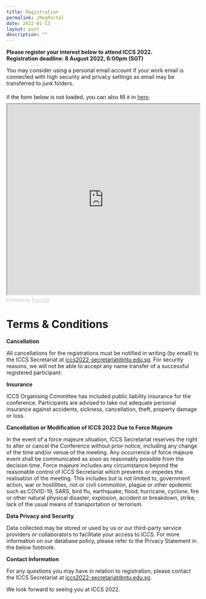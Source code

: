 ```yaml
---
title: Registration
permalink: /RegPortal
date: 2022-01-13
layout: post
description: ""
---
```

**Please register your interest below to attend ICCS 2022.  
Registration deadline: 8 August 2022, 6:00pm (SGT)**  

You may consider using a personal email account if your work email is connected with high security and privacy settings as email may be transferred to junk folders. 

<div style="font-family:Sans-Serif;font-size:15px;color:#000;opacity:0.9;padding-top:5px;padding-bottom:8px">If the form below is not loaded, you can also fill it in <a href="https://form.gov.sg/622aae543e69470013076c8d">here</a>.</div>

<!-- Change the width and height values to suit you best -->
<iframe id="iframe" src="https://form.gov.sg/622aae543e69470013076c8d" style="width:100%;height:500px"></iframe>

<div style="font-family:Sans-Serif;font-size:12px;color:#999;opacity:0.5;padding-top:5px">Powered by <a href="https://form.gov.sg" style="color: #999">FormSG</a></div>

# Terms & Conditions  

**Cancellation**

All cancellations for the registrations must be notified in writing (by email) to the ICCS Secretariat at iccs2022-secretariat@ntu.edu.sg. For security reasons, we will not be able to accept any name transfer of a successful registered participant.

**Insurance**

ICCS Organising Committee has included public liability insurance for the conference.  Participants are advised to take out adequate personal insurance against accidents, sickness, cancellation, theft, property damage or loss.

**Cancellation or Modification of ICCS 2022 Due to Force Majeure**

In the event of a force majeure situation, ICCS Secretariat reserves the right to alter or cancel the Conference without prior notice, including any change of the time and/or venue of the meeting. Any occurrence of force majeure event shall be communicated as soon as reasonably possible from the decision time. Force majeure includes any circumstance beyond the reasonable control of ICCS Secretariat which prevents or impedes the realisation of the meeting. This includes but is not limited to, government action, war or hostilities, riot or civil commotion, plague or other epidemic such as COVID-19, SARS, bird flu, earthquake, flood, hurricane, cyclone, fire or other natural physical disaster, explosion, accident or breakdown, strike, lack of the usual means of transportation or terrorism.

**Data Privacy and Security**

Data collected may be stored or used by us or our third-party service providers or collaborators to facilitate your access to ICCS. For more information on our database policy, please refer to the Privacy Statement in the below footnote.

**Contact Information**

For any questions you may have in relation to registration, please contact the ICCS Secretariat at iccs2022-secretariat@ntu.edu.sg.

We look forward to seeing you at ICCS 2022.

